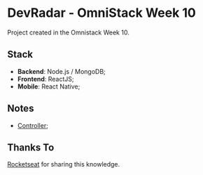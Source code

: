 # DevRadar - OmniStack Week 10

Project created in the Omnistack Week 10.

## Stack

- **Backend**: Node.js / MongoDB;
- **Frontend**: ReactJS;
- **Mobile**: React Native;

## Notes

- [Controller](notes/controller.md);

## Thanks To

[Rocketseat](https://rocketseat.com.br/) for sharing this knowledge.
